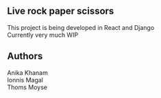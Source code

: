 ## Live rock paper scissors
This project is being developed in React and Django  
Currently very much WIP

## Authors
Anika Khanam  
Ionnis Magal  
Thoms Moyse  
